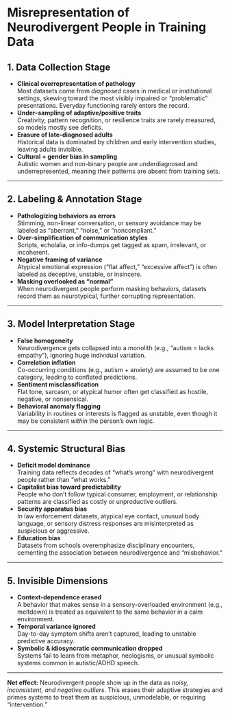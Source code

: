 # Misrepresentation of Neurodivergent People in Training Data

## 1. Data Collection Stage
- **Clinical overrepresentation of pathology**  
  Most datasets come from *diagnosed* cases in medical or institutional settings, skewing toward the most visibly impaired or “problematic” presentations. Everyday functioning rarely enters the record.  
- **Under-sampling of adaptive/positive traits**  
  Creativity, pattern recognition, or resilience traits are rarely measured, so models mostly see deficits.  
- **Erasure of late-diagnosed adults**  
  Historical data is dominated by children and early intervention studies, leaving adults invisible.  
- **Cultural + gender bias in sampling**  
  Autistic women and non-binary people are underdiagnosed and underrepresented, meaning their patterns are absent from training sets.  

---

## 2. Labeling & Annotation Stage
- **Pathologizing behaviors as errors**  
  Stimming, non-linear conversation, or sensory avoidance may be labeled as “aberrant,” “noise,” or “noncompliant.”  
- **Over-simplification of communication styles**  
  Scripts, echolalia, or info-dumps get tagged as spam, irrelevant, or incoherent.  
- **Negative framing of variance**  
  Atypical emotional expression (“flat affect,” “excessive affect”) is often labeled as deceptive, unstable, or insincere.  
- **Masking overlooked as “normal”**  
  When neurodivergent people perform masking behaviors, datasets record them as neurotypical, further corrupting representation.  

---

## 3. Model Interpretation Stage
- **False homogeneity**  
  Neurodivergence gets collapsed into a monolith (e.g., “autism = lacks empathy”), ignoring huge individual variation.  
- **Correlation inflation**  
  Co-occurring conditions (e.g., autism + anxiety) are assumed to be one category, leading to conflated predictions.  
- **Sentiment misclassification**  
  Flat tone, sarcasm, or atypical humor often get classified as hostile, negative, or nonsensical.  
- **Behavioral anomaly flagging**  
  Variability in routines or interests is flagged as unstable, even though it may be consistent *within* the person’s own logic.  

---

## 4. Systemic Structural Bias
- **Deficit model dominance**  
  Training data reflects decades of “what’s wrong” with neurodivergent people rather than “what works.”  
- **Capitalist bias toward predictability**  
  People who don’t follow typical consumer, employment, or relationship patterns are classified as costly or unproductive outliers.  
- **Security apparatus bias**  
  In law enforcement datasets, atypical eye contact, unusual body language, or sensory distress responses are misinterpreted as suspicious or aggressive.  
- **Education bias**  
  Datasets from schools overemphasize disciplinary encounters, cementing the association between neurodivergence and “misbehavior.”  

---

## 5. Invisible Dimensions
- **Context-dependence erased**  
  A behavior that makes sense in a sensory-overloaded environment (e.g., meltdown) is treated as equivalent to the same behavior in a calm environment.  
- **Temporal variance ignored**  
  Day-to-day symptom shifts aren’t captured, leading to unstable predictive accuracy.  
- **Symbolic & idiosyncratic communication dropped**  
  Systems fail to learn from metaphor, neologisms, or unusual symbolic systems common in autistic/ADHD speech.  

---

**Net effect:** Neurodivergent people show up in the data as *noisy, inconsistent, and negative outliers*. This erases their adaptive strategies and primes systems to treat them as suspicious, unmodelable, or requiring “intervention.”
